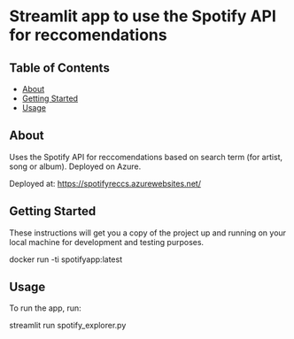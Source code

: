 # Streamlit app to use the Spotify API for reccomendations 

## Table of Contents

- [About](#about)
- [Getting Started](#getting_started)
- [Usage](#usage)


## About <a name = "about"></a>

Uses the Spotify API for reccomendations based on search term (for artist, song or album). Deployed on Azure.

Deployed at: https://spotifyreccs.azurewebsites.net/



## Getting Started <a name = "getting_started"></a>

These instructions will get you a copy of the project up and running on your local machine for development and testing purposes. 

docker run -ti spotifyapp:latest

## Usage <a name = "usage"></a>

To run the app, run:

streamlit run spotify_explorer.py




